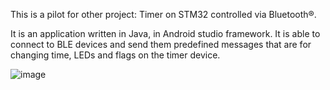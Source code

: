 This is a pilot for other project: Timer on STM32 controlled via Bluetooth®.

It is an application written in Java, in Android studio framework.
It is able to connect to BLE devices and send them predefined messages that are for changing time, LEDs and flags on the timer device.

![image](https://github.com/user-attachments/assets/67a4c4fe-2141-4b1f-97a3-627460e9dd40)
